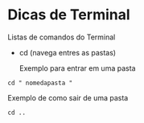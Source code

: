 # Dicas de Terminal

Listas de comandos do Terminal

- cd (navega entres as pastas)

  Exemplo para entrar em uma pasta

```
cd " nomedapasta "
```

Exemplo de como sair de uma pasta

```
cd ..
```
